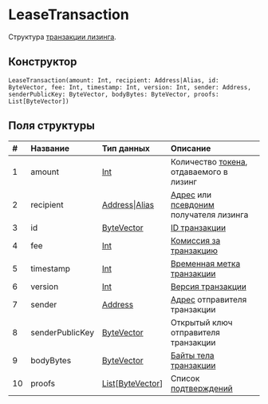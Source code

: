 # LeaseTransaction

Структура [транзакции лизинга](/ru/blockchain/transaction-type/lease-transaction.md).

## Конструктор

``` ride
LeaseTransaction(amount: Int, recipient: Address|Alias, id: ByteVector, fee: Int, timestamp: Int, version: Int, sender: Address, senderPublicKey: ByteVector, bodyBytes: ByteVector, proofs: List[ByteVector])
```

## Поля структуры

| # | Название | Тип данных | Описание |
| :--- | :--- | :--- | :--- |
| 1 | amount | [Int](/ru/ride/data-types/int.md) | Количество [токена](/ru/blockchain/token.md), отдаваемого в лизинг |
| 2 | recipient | [Address](/ru/ride/structures/common-structures/address.md)&#124;[Alias](/ru/ride/structures/common-structures/alias.md) | [Адрес](/ru/blockchain/account/address.md) или [псевдоним](/ru/blockchain/account/alias.md) получателя лизинга |
| 3 | id | [ByteVector](/ru/ride/data-types/byte-vector.md) | [ID транзакции](/ru/blockchain/transaction/transaction-id.md) |
| 4 | fee | [Int](/ru/ride/data-types/int.md) | [Комиссия за транзакцию](/ru/blockchain/transaction/transaction-fee.md) |
| 5 | timestamp | [Int](/ru/ride/data-types/int.md) | [Временная метка транзакции](/ru/blockchain/transaction/transaction-timestamp.md) |
| 6 | version | [Int](/ru/ride/data-types/int.md) | [Версия транзакции](/ru/blockchain/transaction/transaction-version.md) |
| 7 | sender | [Address](/ru/ride/structures/common-structures/address.md) | [Адрес](/ru/blockchain/account/address.md) отправителя транзакции |
| 8 | senderPublicKey | [ByteVector](/ru/ride/data-types/byte-vector.md) | Открытый ключ отправителя транзакции |
| 9 | bodyBytes | [ByteVector](/ru/ride/data-types/byte-vector.md) | [Байты тела транзакции](/ru/blockchain/transaction/transaction-body-bytes.md) |
| 10 | proofs | [List](/ru/ride/data-types/list.md)[[ByteVector](/ru/ride/data-types/byte-vector.md)] | Список [подтверждений](/ru/blockchain/transaction/transaction-proof.md) |
